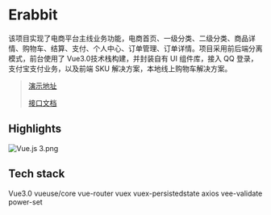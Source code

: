 # Erabbit

该项目实现了电商平台主线业务功能，电商首页、一级分类、二级分类、商品详情、购物车、结算、支付、个人中心、订单管理、订单详情。项目采用前后端分离模式，前台使用了 Vue3.0技术栈构建，并封装自有 UI 组件库，接入 QQ 登录，支付宝支付业务，以及前端 SKU 解决方案，本地线上购物车解决方案。

> [演示地址](https://tutu-vue3.vercel.app)
> 
> [接口文档](https://zhoushugang.gitee.io/erabbit-client-pc-document/api.html)
## Highlights

![Vue.js 3.png](https://s2.loli.net/2022/09/16/4Z5UcRkHQeMLzgn.png)
## Tech stack

Vue3.0 
vueuse/core 
vue-router 
vuex 
vuex-persistedstate 
axios 
vee-validate 
power-set
